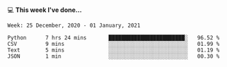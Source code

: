 💻 **This week I've done...**

<!--START_SECTION:waka-->
```text
Week: 25 December, 2020 - 01 January, 2021

Python      7 hrs 24 mins       ████████████████████████░   96.52 % 
CSV         9 mins              ░░░░░░░░░░░░░░░░░░░░░░░░░   01.99 % 
Text        5 mins              ░░░░░░░░░░░░░░░░░░░░░░░░░   01.19 % 
JSON        1 min               ░░░░░░░░░░░░░░░░░░░░░░░░░   00.30 %
```
<!--END_SECTION:waka-->
